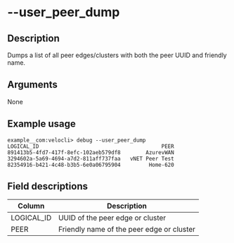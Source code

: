 #	--user_peer_dump

##	Description
Dumps a list of all peer edges/clusters with both the peer UUID and friendly name.

##  Arguments
None

##  Example usage
```
example__com:velocli> debug --user_peer_dump
LOGICAL_ID                                       PEER
891413b5-4fd7-417f-8efc-102aeb579df8        AzurevWAN
3294602a-5a69-4694-a7d2-811aff737faa   vNET Peer Test
82354916-b421-4c48-b3b5-6e0a06795904         Home-620
```

##  Field descriptions
| Column | Description |
|---|---|
| LOGICAL_ID | UUID of the peer edge or cluster |
| PEER | Friendly name of the peer edge or cluster |
